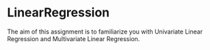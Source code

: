 # LinearRegression
 The aim of this assignment is to familiarize you with Univariate Linear Regression and Multivariate Linear Regression.
